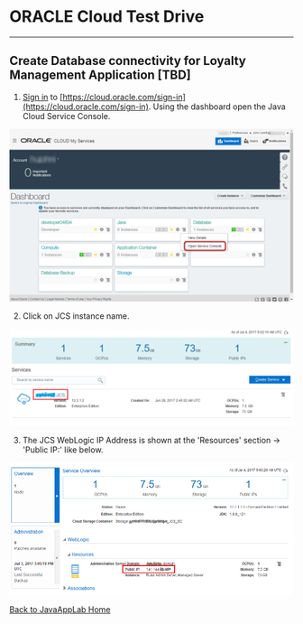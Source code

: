 # ORACLE Cloud Test Drive #
-----
## Create Database connectivity for Loyalty Management Application [TBD] ##

1. [Sign in](sign.in.to.oracle.cloud.md) to [https://cloud.oracle.com/sign-in](https://cloud.oracle.com/sign-in). Using the dashboard open the Java Cloud Service Console.

![](images/jcs/00.png)

2. Click on JCS instance name. 

![](images/jcs/01.png)

3. The JCS WebLogic IP Address is shown at the 'Resources' section -> 'Public IP:' like below.

![](images/jcs/02.png)

[Back to JavaAppLab Home](JavaAppsLab.md)
